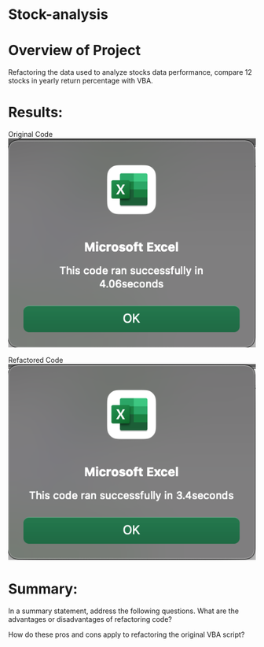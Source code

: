 # Stock-analysis
 

# Overview of Project
Refactoring the data used to analyze stocks data performance, compare 12 stocks in yearly return percentage with VBA. 

# Results: 
Original Code
![date](Original.png)

Refactored Code
![date](Refactored.png)



# Summary: 
In a summary statement, address the following questions.
What are the advantages or disadvantages of refactoring code?

How do these pros and cons apply to refactoring the original VBA script?
